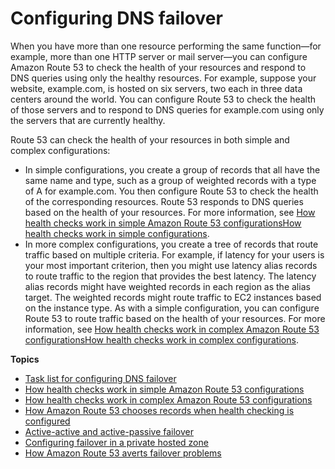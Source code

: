 # Configuring DNS failover<a name="dns-failover-configuring"></a>

When you have more than one resource performing the same function—for example, more than one HTTP server or mail server—you can configure Amazon Route 53 to check the health of your resources and respond to DNS queries using only the healthy resources\. For example, suppose your website, example\.com, is hosted on six servers, two each in three data centers around the world\. You can configure Route 53 to check the health of those servers and to respond to DNS queries for example\.com using only the servers that are currently healthy\.

Route 53 can check the health of your resources in both simple and complex configurations:
+ In simple configurations, you create a group of records that all have the same name and type, such as a group of weighted records with a type of A for example\.com\. You then configure Route 53 to check the health of the corresponding resources\. Route 53 responds to DNS queries based on the health of your resources\. For more information, see [How health checks work in simple Amazon Route 53 configurationsHow health checks work in simple configurations](dns-failover-simple-configs.md)\.
+ In more complex configurations, you create a tree of records that route traffic based on multiple criteria\. For example, if latency for your users is your most important criterion, then you might use latency alias records to route traffic to the region that provides the best latency\. The latency alias records might have weighted records in each region as the alias target\. The weighted records might route traffic to EC2 instances based on the instance type\. As with a simple configuration, you can configure Route 53 to route traffic based on the health of your resources\. For more information, see [How health checks work in complex Amazon Route 53 configurationsHow health checks work in complex configurations](dns-failover-complex-configs.md)\.

**Topics**
+ [Task list for configuring DNS failover](dns-failover-how-to.md)
+ [How health checks work in simple Amazon Route 53 configurations](dns-failover-simple-configs.md)
+ [How health checks work in complex Amazon Route 53 configurations](dns-failover-complex-configs.md)
+ [How Amazon Route 53 chooses records when health checking is configured](health-checks-how-route-53-chooses-records.md)
+ [Active\-active and active\-passive failover](dns-failover-types.md)
+ [Configuring failover in a private hosted zone](dns-failover-private-hosted-zones.md)
+ [How Amazon Route 53 averts failover problems](dns-failover-problems.md)